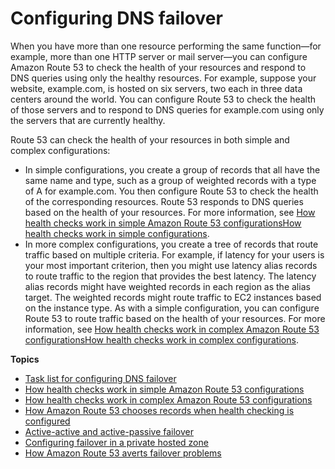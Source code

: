 # Configuring DNS failover<a name="dns-failover-configuring"></a>

When you have more than one resource performing the same function—for example, more than one HTTP server or mail server—you can configure Amazon Route 53 to check the health of your resources and respond to DNS queries using only the healthy resources\. For example, suppose your website, example\.com, is hosted on six servers, two each in three data centers around the world\. You can configure Route 53 to check the health of those servers and to respond to DNS queries for example\.com using only the servers that are currently healthy\.

Route 53 can check the health of your resources in both simple and complex configurations:
+ In simple configurations, you create a group of records that all have the same name and type, such as a group of weighted records with a type of A for example\.com\. You then configure Route 53 to check the health of the corresponding resources\. Route 53 responds to DNS queries based on the health of your resources\. For more information, see [How health checks work in simple Amazon Route 53 configurationsHow health checks work in simple configurations](dns-failover-simple-configs.md)\.
+ In more complex configurations, you create a tree of records that route traffic based on multiple criteria\. For example, if latency for your users is your most important criterion, then you might use latency alias records to route traffic to the region that provides the best latency\. The latency alias records might have weighted records in each region as the alias target\. The weighted records might route traffic to EC2 instances based on the instance type\. As with a simple configuration, you can configure Route 53 to route traffic based on the health of your resources\. For more information, see [How health checks work in complex Amazon Route 53 configurationsHow health checks work in complex configurations](dns-failover-complex-configs.md)\.

**Topics**
+ [Task list for configuring DNS failover](dns-failover-how-to.md)
+ [How health checks work in simple Amazon Route 53 configurations](dns-failover-simple-configs.md)
+ [How health checks work in complex Amazon Route 53 configurations](dns-failover-complex-configs.md)
+ [How Amazon Route 53 chooses records when health checking is configured](health-checks-how-route-53-chooses-records.md)
+ [Active\-active and active\-passive failover](dns-failover-types.md)
+ [Configuring failover in a private hosted zone](dns-failover-private-hosted-zones.md)
+ [How Amazon Route 53 averts failover problems](dns-failover-problems.md)